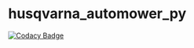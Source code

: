 # husqvarna_automower_py
[![Codacy Badge](https://api.codacy.com/project/badge/Grade/94525b4099bf4380ba049e8373e3b2e5)](https://app.codacy.com/manual/Thomas55555/husqvarna_automower_py?utm_source=github.com&utm_medium=referral&utm_content=Thomas55555/husqvarna_automower_py&utm_campaign=Badge_Grade_Dashboard)